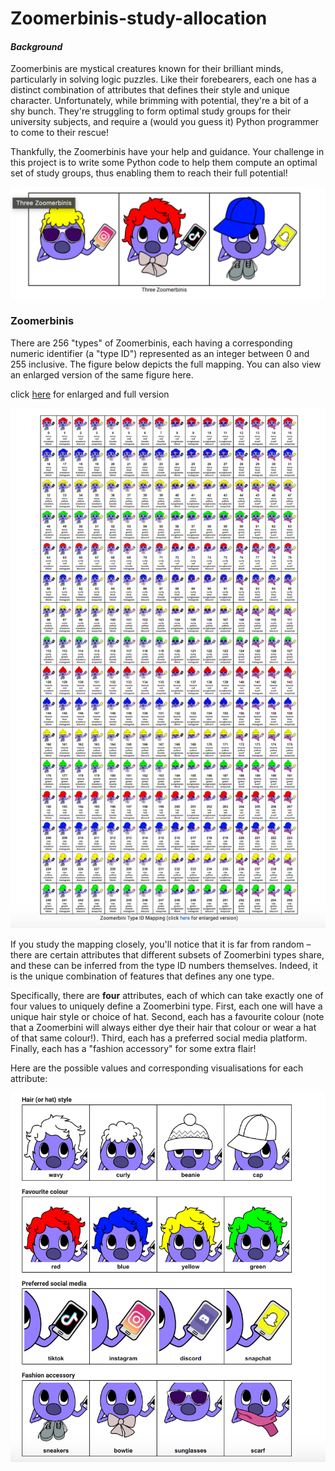 # Zoomerbinis-study-allocation

#### _Background_  

Zoomerbinis are mystical creatures known for their brilliant minds, particularly in solving logic puzzles. Like their forebearers, each one has a distinct combination of attributes that defines their style and unique character. Unfortunately, while brimming with potential, they're a bit of a shy bunch. They're struggling to form optimal study groups for their university subjects, and require a (would you guess it) Python programmer to come to their rescue!

Thankfully, the Zoomerbinis have your help and guidance. Your challenge in this project is to write some Python code to help them compute an optimal set of study groups, thus enabling them to reach their full potential!

![z](images/z.png) 


### Zoomerbinis

There are 256 "types" of Zoomerbinis, each having a corresponding numeric identifier (a "type ID") represented as an integer between 0 and 255 inclusive. The figure below depicts the full mapping. You can also view an enlarged version of the same figure here.

click 
[here](https://2024s1-comp10001-d7ccc59f4734fd6399530ec2572d0fddd929b27d8ca441.pages.gitlab.unimelb.edu.au/) for enlarged and full version

![eg](images/examples.png)


If you study the mapping closely, you'll notice that it is far from random – there are certain attributes that different subsets of Zoomerbini types share, and these can be inferred from the type ID numbers themselves. Indeed, it is the unique combination of features that defines any one type.

Specifically, there are **four** attributes, each of which can take exactly one of four values to uniquely define a Zoomerbini type. First, each one will have a unique hair style or choice of hat. Second, each has a favourite colour (note that a Zoomerbini will always either dye their hair that colour or wear a hat of that same colour!). Third, each has a preferred social media platform. Finally, each has a "fashion accessory" for some extra flair!

Here are the possible values and corresponding visualisations for each attribute:

![style](images/style.png)

